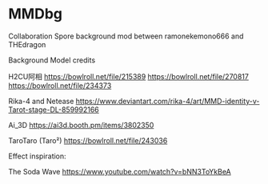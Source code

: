 # MMDbg
Collaboration Spore background mod between ramonekemono666 and THEdragon

Background Model credits

H2CU阿相
https://bowlroll.net/file/215389
https://bowlroll.net/file/270817
https://bowlroll.net/file/234373

Rika-4 and Netease
https://www.deviantart.com/rika-4/art/MMD-identity-v-Tarot-stage-DL-859992166

Ai_3D
https://ai3d.booth.pm/items/3802350

TaroTaro (Taro²)
https://bowlroll.net/file/243036


Effect inspiration:

The Soda Wave
https://www.youtube.com/watch?v=bNN3ToYkBeA
